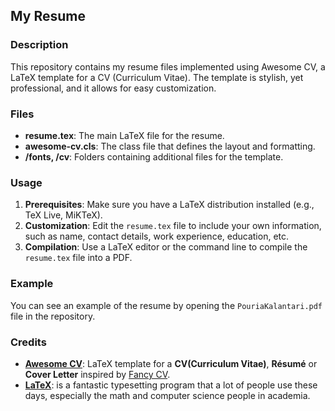 ## My Resume

### Description
This repository contains my resume files implemented using Awesome CV, a LaTeX template for a CV (Curriculum Vitae). The template is stylish, yet professional, and it allows for easy customization.

### Files
- **resume.tex**: The main LaTeX file for the resume.
- **awesome-cv.cls**: The class file that defines the layout and formatting.
- **/fonts, /cv**: Folders containing additional files for the template.

### Usage
1. **Prerequisites**: Make sure you have a LaTeX distribution installed (e.g., TeX Live, MiKTeX).
2. **Customization**: Edit the `resume.tex` file to include your own information, such as name, contact details, work experience, education, etc.
3. **Compilation**: Use a LaTeX editor or the command line to compile the `resume.tex` file into a PDF.

### Example
You can see an example of the resume by opening the `PouriaKalantari.pdf` file in the repository.

### Credits
- **[Awesome CV](https://github.com/posquit0/Awesome-CV)**: LaTeX template for a **CV(Curriculum Vitae)**, **Résumé** or **Cover Letter** inspired by [Fancy CV](https://www.sharelatex.com/templates/cv-or-resume/fancy-cv).
- **[LaTeX](https://www.latex-project.org)**: is a fantastic typesetting program that a lot of people use these days, especially the math and computer science people in academia.

